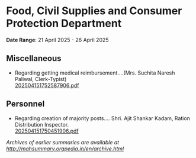 # Food, Civil Supplies and Consumer Protection Department

**Date Range**: 21 April 2025 - 26 April 2025


## Miscellaneous
- Regarding getting medical reimbursement....(Mrs. Suchita Naresh Paliwal, Clerk-Typist)\
  [202504151752587906.pdf](https://gr.maharashtra.gov.in/Site/Upload/Government%20Resolutions/English/202504151752587906.pdf)

## Personnel
- Regarding creation of majority posts.... Shri. Ajit Shankar Kadam, Ration Distribution Inspector.\
  [202504151750451906.pdf](https://gr.maharashtra.gov.in/Site/Upload/Government%20Resolutions/English/202504151750451906.pdf)


*Archives of earlier summaries are available at http://mahsummary.orgpedia.in/en/archive.html*